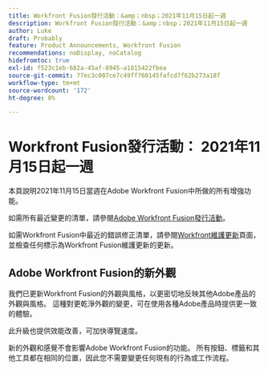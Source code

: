 ```yaml
---
title: Workfront Fusion發行活動：&amp；nbsp；2021年11月15日起一週
description: Workfront Fusion發行活動：&amp；nbsp；2021年11月15日起一週
author: Luke
draft: Probably
feature: Product Announcements, Workfront Fusion
recommendations: noDisplay, noCatalog
hidefromtoc: true
exl-id: f523c1eb-682a-45af-8945-a1815422fbea
source-git-commit: 77ec3c007ce7c49ff760145fafcd7f62b273a18f
workflow-type: tm+mt
source-wordcount: '172'
ht-degree: 0%

---
```


# Workfront Fusion發行活動： 2021年11月15日起一週

本頁說明2021年11月15日當週在Adobe Workfront Fusion中所做的所有增強功能。

如需所有最近變更的清單，請參閱[Adobe Workfront Fusion發行活動](/help/workfront-fusion/fusion-product-releases/fusion-release-activity.md)。

如需Workfront Fusion中最近的錯誤修正清單，請參閱[Workfront維護更新](https://experienceleague.adobe.com/docs/workfront-known-issues/releases/current-updates.html?lang=zh-Hant)頁面，並檢查任何標示為Workfront Fusion維護更新的更新。

## Adobe Workfront Fusion的新外觀

我們已更新Workfront Fusion的外觀與風格，以更密切地反映其他Adobe產品的外觀與風格。 這種對更乾淨外觀的變更，可在使用各種Adobe產品時提供更一致的體驗。

此升級也提供效能改善，可加快導覽速度。

新的外觀和感覺不會影響Adobe Workfront Fusion的功能。 所有按鈕、標籤和其他工具都在相同的位置，因此您不需要變更任何現有的行為或工作流程。
